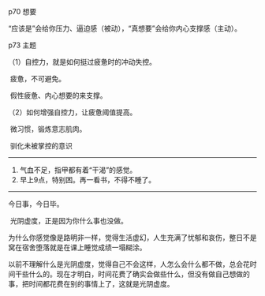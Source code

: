 p70 想要

“应该是”会给你压力、逼迫感（被动），“真想要”会给你内心支撑感（主动）。

p73 主题

（1）自控力，就是如何挺过疲惫时的冲动失控。

​	疲惫，不可避免。

​	假性疲惫、内心想要的来支撑。

（2）如何增强自控力，让疲惫阈值提高。

​	微习惯，锻炼意志肌肉。

​	驯化未被掌控的意识

---

1. 气血不足，指甲都有着“干渴”的感觉。
2. 早上9点，特别困。再一看书，不得不睡了。

---

今日事，今日毕。

​	光阴虚度，正是因为你什么事也没做。

​	为什么你感觉像是路明非一样，觉得生活虚幻，人生充满了忧郁和哀伤，整日不是窝在宿舍堕落就是在课上睡觉成绩一塌糊涂。

​	以前不理解什么是光阴虚度，觉得自己不会这样，人怎么会什么都不做，总会花时间干些什么的。现在才明白，时间花费了确实会做些什么，但没有做自己想做的事，把时间都花费在别的事情上了，这就是光阴虚度。

​	
